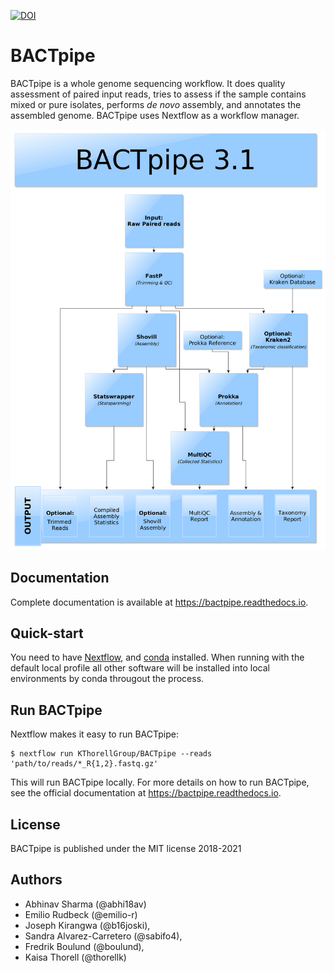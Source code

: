 [![DOI](https://zenodo.org/badge/83326100.svg)](https://zenodo.org/badge/latestdoi/83326100)

# BACTpipe 
BACTpipe is a whole genome sequencing workflow. It does quality assessment of
paired input reads, tries to assess if the sample contains mixed or pure
isolates, performs *de novo* assembly, and annotates the assembled genome.
BACTpipe uses Nextflow as a workflow manager. 

![BACTpipe flowchart](./docs/source/img/BACTpipe_3-1_flow.png)

## Documentation
Complete documentation is available at https://bactpipe.readthedocs.io. 

## Quick-start
You need to have [Nextflow](https://www.nextflow.io), and [conda](https://conda.io/docs/) installed.
When running with the default local profile all other software will be installed into local environments by conda througout the process. 

## Run BACTpipe
Nextflow makes it easy to run BACTpipe:

    $ nextflow run KThorellGroup/BACTpipe --reads 'path/to/reads/*_R{1,2}.fastq.gz'

This will run BACTpipe locally. For more details on how to run BACTpipe, see
the official documentation at https://bactpipe.readthedocs.io.

## License
BACTpipe is published under the MIT license 2018-2021

## Authors

- Abhinav Sharma (@abhi18av)
- Emilio Rudbeck (@emilio-r)
- Joseph Kirangwa (@b16joski),
- Sandra Alvarez-Carretero (@sabifo4),
- Fredrik Boulund (@boulund),
- Kaisa Thorell (@thorellk)
